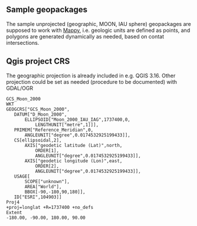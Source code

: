 ## Sample geopackages

The sample unprojected (geographic, MOON, IAU sphere) geopackages are supposed to work with [Mappy](https://github.com/europlanet-gmap/mappy), i.e. 
geologic units are defined as points, and polygons are generated dynamically as needed, based on contat intersections.
 
 ## Qgis project CRS
 
 The geographic projection is already included in e.g. QGIS 3.16. Other projection could be set as needed (procedure to be documented) with GDAL/OGR
 
 ```
 GCS_Moon_2000
WKT
GEOGCRS["GCS_Moon_2000",
    DATUM["D_Moon_2000",
        ELLIPSOID["Moon_2000_IAU_IAG",1737400,0,
            LENGTHUNIT["metre",1]]],
    PRIMEM["Reference_Meridian",0,
        ANGLEUNIT["degree",0.0174532925199433]],
    CS[ellipsoidal,2],
        AXIS["geodetic latitude (Lat)",north,
            ORDER[1],
            ANGLEUNIT["degree",0.0174532925199433]],
        AXIS["geodetic longitude (Lon)",east,
            ORDER[2],
            ANGLEUNIT["degree",0.0174532925199433]],
    USAGE[
        SCOPE["unknown"],
        AREA["World"],
        BBOX[-90,-180,90,180]],
    ID["ESRI",104903]]
Proj4
+proj=longlat +R=1737400 +no_defs
Extent
-180.00, -90.00, 180.00, 90.00
```

